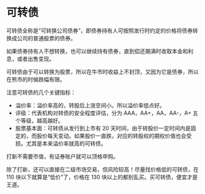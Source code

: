 # 可转债

可转债全称是“可转换公司债券”，即债券持有人可按照发行时约定的价格将债券转换成公司的普通股票的债券。

如果债券持有人不想转换，也可以继续持有债券，直到偿还期满时收取本金和利息，或者出售变现。

可转债由于可以转换为股票，所以在牛市时收益上不封顶，又因为它是债券，所以在熊市的时候跌幅有限。

注意可转债的几个关键指标：

- 溢价率：溢价率高的，转股后上涨空间小。所以溢价率低点好。
- 评级：代表机构对转债的安全程度评估，分为 AAA，AA+，AA，AA-，A+ 五个等级，越高越好。
- 股票基本面：可转债从发行到上市有 20 天时间，由于转股价一定时间内是固定的，而股价每天变动。如果股价一直跌，对应的转股权的期权价值也会受损。尤其是本来溢价率就高的可转债。

打新不需要市值，有证券账户就可以顶格申购。

除了打新，还可以直接在二级市场交易，但风险较高！尽量找价格低的可转债，在 110 块以下就算是“低价”了，价格在 130 块以上的都别乱买。买可转债，便宜才是王道。
